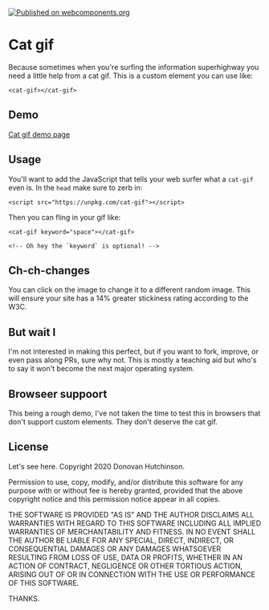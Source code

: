 [![Published on webcomponents.org](https://img.shields.io/badge/webcomponents.org-published-blue.svg)](https://www.webcomponents.org/element/owner/my-element)

# Cat gif

Because sometimes when you're surfing the information superhighway you need a little help from a cat gif. This is a custom element you can use like:

```
<cat-gif></cat-gif>
```

## Demo

[Cat gif demo page](https://hop.ie/cat-gif)

## Usage

You'll want to add the JavaScript that tells your web surfer what a `cat-gif` even is. In the `head` make sure to zerb in:

```
<script src="https://unpkg.com/cat-gif"></script>
```

Then you can fling in your gif like:

```
<cat-gif keyword="space"></cat-gif>

<!-- Oh hey the `keyword` is optional! -->
```

## Ch-ch-changes

You can click on the image to change it to a different random image. This will ensure your site has a 14% greater stickiness rating according to the W3C.

## But wait I

I'm not interested in making this perfect, but if you want to fork, improve, or even pass along PRs, sure why not. This is mostly a teaching aid but who's to say it won't become the next major operating system.

## Browseer suppoort

This being a rough demo, I've not taken the time to test this in browsers that don't support custom elements. They don't deserve the cat gif.

## License

Let's see here. Copyright 2020 Donovan Hutchinson.

Permission to use, copy, modify, and/or distribute this software for any purpose with or without fee is hereby granted, provided that the above copyright notice and this permission notice appear in all copies.

THE SOFTWARE IS PROVIDED "AS IS" AND THE AUTHOR DISCLAIMS ALL WARRANTIES WITH REGARD TO THIS SOFTWARE INCLUDING ALL IMPLIED WARRANTIES OF MERCHANTABILITY AND FITNESS. IN NO EVENT SHALL THE AUTHOR BE LIABLE FOR ANY SPECIAL, DIRECT, INDIRECT, OR CONSEQUENTIAL DAMAGES OR ANY DAMAGES WHATSOEVER RESULTING FROM LOSS OF USE, DATA OR PROFITS, WHETHER IN AN ACTION OF CONTRACT, NEGLIGENCE OR OTHER TORTIOUS ACTION, ARISING OUT OF OR IN CONNECTION WITH THE USE OR PERFORMANCE OF THIS SOFTWARE.

THANKS.